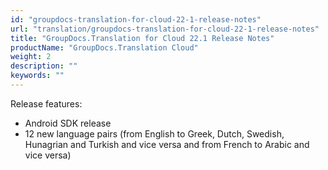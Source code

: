 ```yaml
---
id: "groupdocs-translation-for-cloud-22-1-release-notes"
url: "translation/groupdocs-translation-for-cloud-22-1-release-notes"
title: "GroupDocs.Translation for Cloud 22.1 Release Notes"
productName: "GroupDocs.Translation Cloud"
weight: 2
description: ""
keywords: ""
---
```


Release features:

* Android SDK release
* 12 new language pairs (from English to Greek, Dutch, Swedish, Hunagrian and Turkish and vice versa and from French to Arabic and vice versa)
